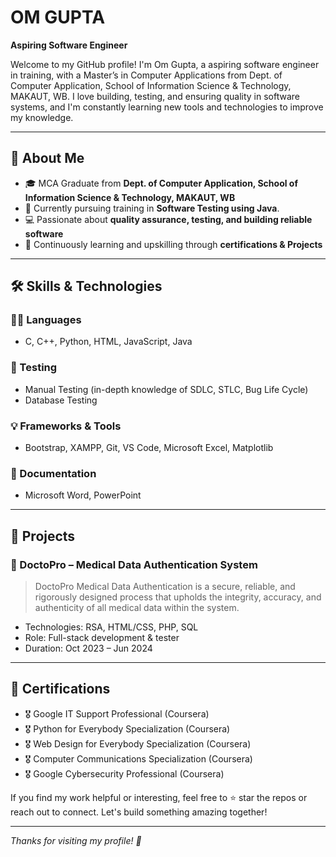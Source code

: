 # OM GUPTA

**Aspiring Software Engineer**

Welcome to my GitHub profile! I'm Om Gupta, a aspiring software engineer in training, with a Master’s in Computer Applications from Dept. of Computer Application, School of Information Science & Technology, MAKAUT, WB. I love building, testing, and ensuring quality in software systems, and I'm constantly learning new tools and technologies to improve my knowledge.

---

## 🚀 About Me

- 🎓 MCA Graduate from **Dept. of Computer Application, School of Information Science & Technology, MAKAUT, WB**
- 🧪 Currently pursuing training in **Software Testing using Java**.
- 💻 Passionate about **quality assurance, testing, and building reliable software**
- 🌱 Continuously learning and upskilling through **certifications & Projects**

---

## 🛠️ Skills & Technologies

### 👨‍💻 Languages
- C, C++, Python, HTML, JavaScript, Java


### 🧪 Testing
- Manual Testing (in-depth knowledge of SDLC, STLC, Bug Life Cycle)
- Database Testing

### 💡 Frameworks & Tools
- Bootstrap, XAMPP, Git, VS Code, Microsoft Excel, Matplotlib

### 📄 Documentation
- Microsoft Word, PowerPoint

---

## 📂 Projects

### 🔐 DoctoPro – Medical Data Authentication System
> DoctoPro Medical Data Authentication is a secure, reliable, and rigorously designed process that upholds the
integrity, accuracy, and authenticity of all medical data within the system.

- Technologies: RSA, HTML/CSS, PHP, SQL
- Role: Full-stack development & tester
- Duration: Oct 2023 – Jun 2024

---

## 📜 Certifications

- 🎖️ Google IT Support Professional (Coursera)
- 🎖️ Python for Everybody Specialization (Coursera)
- 🎖️ Web Design for Everybody Specialization (Coursera)
- 🎖️ Computer Communications Specialization (Coursera)
- 🎖️ Google Cybersecurity Professional (Coursera)


If you find my work helpful or interesting, feel free to ⭐ star the repos or reach out to connect. Let's build something amazing together!

---

_Thanks for visiting my profile! 🚀_
